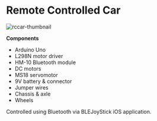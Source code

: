 # Remote Controlled Car
![rccar-thumbnail](https://github.com/jennnywu/rc-car/assets/46492662/17e60ae4-8fdc-436c-8e85-d6ab24cfdde8)

**Components**
- Arduino Uno
- L298N motor driver
- HM-10 Bluetooth module
- DC motors
- MS18 servomotor
- 9V battery & connector
- Jumper wires
- Chassis & axle
- Wheels

Controlled using Bluetooth via BLEJoyStick iOS application.

